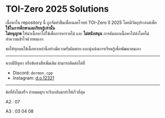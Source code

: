 # TOI-Zero 2025 Solutions

เนื้อหาใน repository นี้ ถูกจัดทำขึ้นเพื่อเฉลยโจทย์ TOI-Zero ปี 2025 โดยมีวัตถุประสงค์เพื่อ **ใช้ในการศึกษาและเรียนรู้เท่านั้น**  
**ไม่อนุญาต** ให้นำเนื้อหาไปใช้เพื่อการหารายได้ และ **ไม่สนับสนุน** การคัดลอกเนื้อหาไปส่งโดยไม่ทำความเข้าใจด้วยตนเอง

ขอให้ทุกคนใช้เนื้อหาเหล่านี้อย่างมีความรับผิดชอบ และมุ่งเน้นการเรียนรู้เพื่อพัฒนาตนเอง

---

หากมีปัญหา หรือข้อสงสัยเพิ่มเติม สามารถติดต่อได้ที่  
- Discord: `dormon_cpp`
- Instagram: [d.o.12321](https://instagram.com/d.o.12321)

---
ข้อที่ยังไม่เสร็จ ถ้าหมดธุระจะรีบกลับมาทำให้เร็วที่สุด

A2 : 07 

A3 : 03 04 08